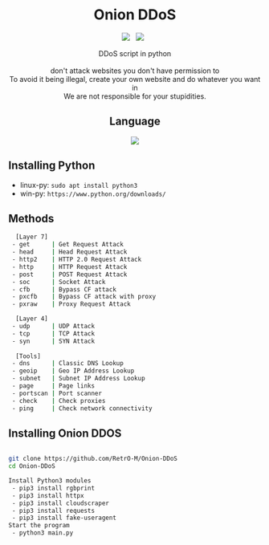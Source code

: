 <div align=center>
 
# Onion DDoS
 <p>
 <img src="https://img.shields.io/github/stars/RetrO-M/Onion-DDoS?color=%23DF0067&style=for-the-badge"/> &nbsp;
 <img src="https://img.shields.io/github/forks/RetrO-M/Onion-DDoS?color=%239999FF&style=for-the-badge"/> &nbsp;
 
</p>
 DDoS script in python
 <br/><br/>
 don't attack websites you don't have permission to<br/>
 To avoid it being illegal, create your own website and do whatever you want in<br/>
 We are not responsible for your stupidities.


## Language</br>

 <img src="https://img.shields.io/badge/Python-FFDD00?style=for-the-badge&logo=python&logoColor=blue"/></br>
</div>

## Installing Python
* linux-py: `sudo apt install python3`
* win-py: `https://www.python.org/downloads/`


## Methods
```sh
  [Layer 7]
 - get      | Get Request Attack
 - head     | Head Request Attack
 - http2    | HTTP 2.0 Request Attack
 - http     | HTTP Request Attack
 - post     | POST Request Attack
 - soc      | Socket Attack
 - cfb      | Bypass CF attack
 - pxcfb    | Bypass CF attack with proxy
 - pxraw    | Proxy Request Attack

  [Layer 4]
 - udp      | UDP Attack
 - tcp      | TCP Attack
 - syn      | SYN Attack
  
  [Tools]
 - dns      | Classic DNS Lookup
 - geoip    | Geo IP Address Lookup
 - subnet   | Subnet IP Address Lookup
 - page     | Page links
 - portscan | Port scanner
 - check    | Check proxies
 - ping     | Check network connectivity
```

## Installing Onion DDOS
```sh

git clone https://github.com/RetrO-M/Onion-DDoS
cd Onion-DDoS

Install Python3 modules 
 - pip3 install rgbprint
 - pip3 install httpx
 - pip3 install cloudscraper
 - pip3 install requests
 - pip3 install fake-useragent
Start the program
 - python3 main.py
```

